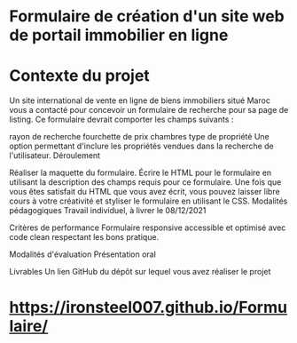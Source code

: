 # Formulaire de création d'un site web de portail immobilier en ligne
# Contexte du projet
Un site international de vente en ligne de biens immobiliers situé Maroc vous a contacté pour concevoir un formulaire de recherche pour sa page de listing. Ce formulaire devrait comporter les champs suivants :

rayon de recherche
fourchette de prix
chambres
type de propriété
Une option permettant d'inclure les propriétés vendues dans la recherche de l'utilisateur.
Déroulement

Réaliser la maquette du formulaire.
Écrire le HTML pour le formulaire en utilisant la description des champs requis pour ce formulaire.
Une fois que vous êtes satisfait du HTML que vous avez écrit, vous pouvez laisser libre cours à votre créativité et styliser le formulaire en utilisant le CSS.
Modalités pédagogiques
Travail individuel, à livrer le 08/12/2021

Critères de performance
Formulaire responsive accessible et optimisé avec code clean respectant les bons pratique.

Modalités d'évaluation
Présentation oral

Livrables
Un lien GitHub du dépôt sur lequel vous avez réaliser le projet
#  https://ironsteel007.github.io/Formulaire/
